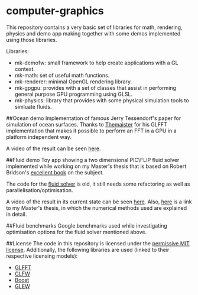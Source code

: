 # computer-graphics
This repository contains a very basic set of libraries for math, rendering, physics and demo app making together with some demos implemented using those libraries.

Libraries: 
* mk-demofw: small framework to help create applications with a GL context.
* mk-math: set of useful math functions.
* mk-renderer: minimal OpenGL rendering library.
* mk-gpgpu: provides with a set of classes that assist in performing general purpose GPU programming using GLSL.
* mk-physics: library that provides with some physical simulation tools to simluate fluids.

##Ocean demo
Implementation of famous Jerry Tessendorf's paper for simulation of ocean surfaces. Thanks to [Themaister](https://github.com/Themaister/GLFFT) for his GLFFT implementation that makes it possible to perform an FFT in a GPU in a platform independent way. 

A video of the result can be seen [here](https://www.youtube.com/watch?v=SfT4pk3UfPE).

##Fluid demo
Toy app showing a two dimensional PIC\FLIP fluid solver implemented while working on my Master's thesis that is based on Robert Bridson's [excellent book](https://www.amazon.com/Simulation-Computer-Graphics-Robert-Bridson/dp/1568813260) on the subject.

The code for the [fluid solver](https://github.com/mpazoscr/computer-graphics/tree/master/mk-physics/src/physics/fluids) is old, it still needs some refactoring as well as parallelisation/optimisation.

A video of the result in its current state can be seen [here](https://www.youtube.com/watch?v=vBjliNlR5RE). Also, [here](https://github.com/mpazoscr/computer-graphics/blob/master/fluid-demo/doc/FluidSimulationThesis.pdf) is a link to my Master's thesis, in which the numerical methods used are explained in detail.

##Fluid benchmarks
Google benchmarks used while investigating optimisation options for the fluid solver mentioned above.

##License
The code in this repository is licensed under the [permissive MIT license](https://github.com/mpazoscr/computer-graphics/blob/master/LICENSE). Additionally, the following libraries are used (linked to their respective licensing models):
* [GLFFT](https://github.com/mpazoscr/computer-graphics/blob/master/mk-gpgpu/src/gpgpu/gl/GLFFT/LICENSE) 
* [GLFW](http://www.glfw.org/license.html)
* [Boost](http://www.boost.org/users/license.html)
* [GLEW](https://github.com/nigels-com/glew#copyright-and-licensing)
